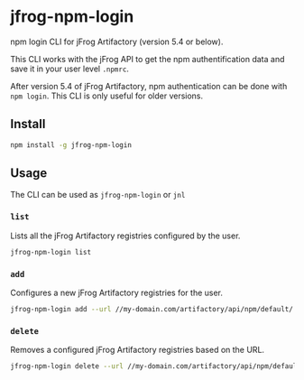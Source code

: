 # jfrog-npm-login

npm login CLI for jFrog Artifactory (version 5.4 or below).

This CLI works with the jFrog API to get the npm authentification data and save it in your user level `.npmrc`.

After version 5.4 of jFrog Artifactory, npm authentication can be done with `npm login`. This CLI is only useful for older versions.

## Install

```bash
npm install -g jfrog-npm-login
```

## Usage

The CLI can be used as `jfrog-npm-login` or `jnl`

### `list`

Lists all the jFrog Artifactory registries configured by the user.

```bash
jfrog-npm-login list
```

### `add`

Configures a new jFrog Artifactory registries for the user.

```bash
jfrog-npm-login add --url //my-domain.com/artifactory/api/npm/default/ --token XXXXXXX
```

### `delete`

Removes a configured jFrog Artifactory registries based on the URL.

```bash
jfrog-npm-login delete --url //my-domain.com/artifactory/api/npm/default/
```
